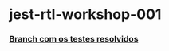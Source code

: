 # jest-rtl-workshop-001

### [Branch com os testes resolvidos](https://github.com/Henriquepb22/jest-rtl-workshop-001/tree/resolved-tests)
